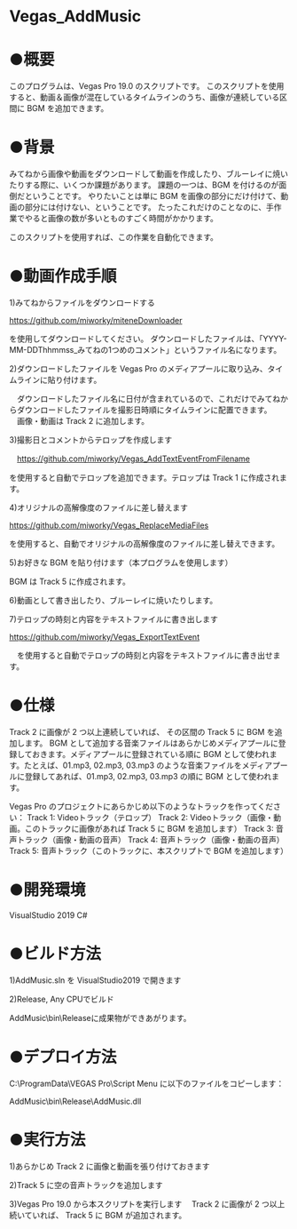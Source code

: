 # Vegas_AddMusic
# ●概要

このプログラムは、Vegas Pro 19.0 のスクリプトです。
このスクリプトを使用すると、動画＆画像が混在しているタイムラインのうち、画像が連続している区間に BGM を追加できます。

# ●背景

みてねから画像や動画をダウンロードして動画を作成したり、ブルーレイに焼いたりする際に、いくつか課題があります。
課題の一つは、BGM を付けるのが面倒だということです。
やりたいことは単に BGM を画像の部分にだけ付けて、動画の部分には付けない、ということです。
たったこれだけのことなのに、手作業でやると画像の数が多いとものすごく時間がかかります。

このスクリプトを使用すれば、この作業を自動化できます。

# ●動画作成手順

1)みてねからファイルをダウンロードする

  https://github.com/miworky/miteneDownloader

を使用してダウンロードしてください。
  ダウンロードしたファイルは、「YYYY-MM-DDThhmmss_みてねの1つめのコメント」というファイル名になります。
  
2)ダウンロードしたファイルを Vegas Pro のメディアプールに取り込み、タイムラインに貼り付けます。

　ダウンロードしたファイル名に日付が含まれているので、これだけでみてねからダウンロードしたファイルを撮影日時順にタイムラインに配置できます。
 　画像・動画は Track 2 に追加します。

3)撮影日とコメントからテロップを作成します

　https://github.com/miworky/Vegas_AddTextEventFromFilename

を使用すると自動でテロップを追加できます。テロップは Track 1 に作成されます。

4)オリジナルの高解像度のファイルに差し替えます

   https://github.com/miworky/Vegas_ReplaceMediaFiles

を使用すると、自動でオリジナルの高解像度のファイルに差し替えできます。

5)お好きな BGM を貼り付けます（本プログラムを使用します）

  BGM は Track 5 に作成されます。

6)動画として書き出したり、ブルーレイに焼いたりします。

7)テロップの時刻と内容をテキストファイルに書き出します

  https://github.com/miworky/Vegas_ExportTextEvent

　を使用すると自動でテロップの時刻と内容をテキストファイルに書き出せます。
 
 # ●仕様

Track 2 に画像が 2 つ以上連続していれば、 その区間の Track 5 に BGM を追加します。
BGM として追加する音楽ファイルはあらかじめメディアプールに登録しておきます。メディアプールに登録されている順に BGM として使われます。たとえば、01.mp3, 02.mp3, 03.mp3 のような音楽ファイルをメディアプールに登録してあれば、01.mp3, 02.mp3, 03.mp3 の順に BGM として使われます。

Vegas Pro のプロジェクトにあらかじめ以下のようなトラックを作ってください：
Track 1: Videoトラック（テロップ）
Track 2: Videoトラック（画像・動画。このトラックに画像があれば Track 5 に BGM を追加します）
Track 3: 音声トラック（画像・動画の音声）
Track 4: 音声トラック（画像・動画の音声）
Track 5: 音声トラック（このトラックに、本スクリプトで BGM を追加します）


 # ●開発環境

VisualStudio 2019 C#


 # ●ビルド方法

1)AddMusic.sln を VisualStudio2019 で開きます

2)Release, Any CPUでビルド

AddMusic\bin\Releaseに成果物ができあがります。


# ●デプロイ方法

C:\ProgramData\VEGAS Pro\Script Menu
に以下のファイルをコピーします：

AddMusic\bin\Release\AddMusic.dll


# ●実行方法

1)あらかじめ Track 2 に画像と動画を張り付けておきます

2)Track 5 に空の音声トラックを追加します

3)Vegas Pro 19.0 から本スクリプトを実行します
　Track 2 に画像が 2 つ以上続いていれば、 Track 5 に BGM が追加されます。
 

